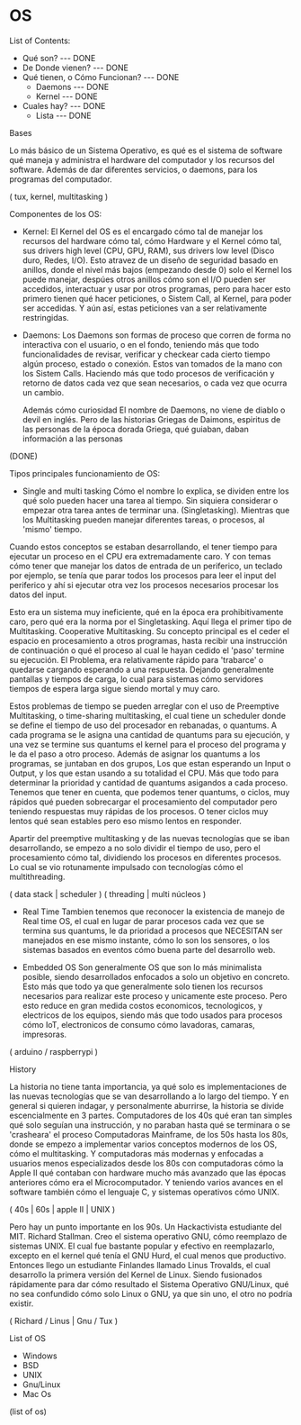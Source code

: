 # OS

List of Contents:
- Qué son? --- DONE
- De Donde vienen? --- DONE
- Qué tienen, o Cómo Funcionan? --- DONE
    - Daemons --- DONE
    - Kernel --- DONE
- Cuales hay? --- DONE
    - Lista --- DONE

Bases

Lo más básico de un Sistema Operativo, es qué es el sistema de software qué maneja y administra el hardware del computador y 
los recursos del software. Además de dar diferentes servicios, o daemons, para los programas del computador.

( tux, kernel, multitasking )

Componentes de los OS:

- Kernel:
    El Kernel del OS es el encargado cómo tal de manejar los recursos del hardware cómo tal,
    cómo Hardware y el Kernel cómo tal, sus drivers high level (CPU, GPU, RAM), sus drivers low level (Disco duro, Redes, I/O). 
    Esto atravez de un diseño de seguridad basado en anillos, donde el nivel más bajos (empezando desde 0) solo el Kernel los puede 
    manejar, despúes otros anillos cómo son el I/O pueden ser accedidos, interactuar y usar por otros programas, pero para hacer esto
    primero tienen qué hacer peticiones, o Sistem Call, al Kernel, para poder ser accedidas. 
    Y aún así, estas peticiones van a ser relativamente restringidas.

- Daemons:
    Los Daemons son formas de proceso que corren de forma no interactiva con el usuario, o en el fondo, teniendo más que todo funcionalidades de 
    revisar, verificar y checkear cada cierto tiempo algún proceso, estado o conexión. Estos van tomados de la mano con los Sistem Calls.
    Haciendo más que todo procesos de verificación y retorno de datos cada vez que sean necesarios, o cada vez que ocurra un cambio.

    Además cómo curiosidad El nombre de Daemons, no viene de diablo o devil en inglés. 
    Pero de las historias Griegas de Daimons, espiritus de las personas de la época dorada Griega, qué guiaban, daban información a las personas

(DONE)

Tipos principales funcionamiento de OS:

- Single and multi tasking
Cómo el nombre lo explica, se dividen entre los qué solo pueden hacer una tarea al tiempo. 
Sin siquiera considerar o empezar otra tarea antes de terminar una. (Singletasking).
Mientras que los Multitasking pueden manejar diferentes tareas, o procesos, al 'mismo' tiempo. 

Cuando estos conceptos se estaban desarrollando, el tener tiempo para ejecutar un proceso en el CPU era extremadamente caro. 
Y con temas cómo tener que manejar los datos de entrada de un periferico, un teclado por ejemplo, 
se tenía que parar todos los procesos para leer el input del periferico 
y ahí si ejecutar otra vez los procesos necesarios procesar los datos del input.

Esto era un sistema muy ineficiente, qué en la época era prohibitivamente caro, pero qué era la norma por el Singletasking.
Aquí llega el primer tipo de Multitasking. Cooperative Multitasking.
Su concepto principal es el ceder el espacio en procesamiento a otros programas, hasta recibir una instrucción de continuación
o qué el proceso al cual le hayan cedido el 'paso' termine su ejecución.
El Problema, era relativamente rápido para 'trabarce' o quedarse cargando esperando a una respuesta. Dejando generalmente 
pantallas y tiempos de carga, lo cual para sistemas cómo servidores tiempos de espera larga sigue siendo mortal y muy caro.

Estos problemas de tiempo se pueden arreglar con el uso de Preemptive Multitasking, o time-sharing multitasking, el cual tiene un scheduler donde 
se define el tiempo de uso del procesador en rebanadas, o quantums. A cada programa se le asigna una cantidad de quantums para
su ejecución, y una vez se termine sus quantums el kernel para el proceso del programa y le da el paso a otro proceso.
Además de asignar los quantums a los programas, se juntaban en dos grupos, Los que estan esperando un Input o Output, y los que estan 
usando a su totalidad el CPU. Más que todo para determinar la prioridad y cantidad de quantums asigandos a cada proceso.
Tenemos que tener en cuenta, que podemos tener quantums, o ciclos, muy rápidos qué pueden sobrecargar el procesamiento del computador pero
teniendo respuestas muy rápidas de los procesos. O tener ciclos muy lentos qué sean estables pero eso mismo lentos en responder.

Apartir del preemptive multitasking y de las nuevas tecnologías que se iban desarrollando, 
se empezo a no solo dividir el tiempo de uso, pero el procesamiento cómo tal, dividiendo los procesos
en diferentes procesos. Lo cual se vio rotunamente impulsado con tecnologías cómo el multithreading.

( data stack | scheduler )
( threading | multi núcleos )

- Real Time
Tambien tenemos que reconocer la existencia de manejo de Real time OS, el cual en lugar de parar procesos cada vez que se termina
sus quantums, le da prioridad a procesos que NECESITAN ser manejados en ese mismo instante, cómo lo son los sensores, o los sistemas 
basados en eventos cómo buena parte del desarrollo web.

- Embedded OS
Son generalmente OS que son lo más minimalista posible, siendo desarrollados enfocados a solo un objetivo en concreto. Esto más que todo
ya que generalmente solo tienen los recursos necesarios para realizar este proceso y unicamente este proceso. Pero esto reduce en gran
medida costos economicos, tecnologicos, y electricos de los equipos, siendo más que todo usados para procesos cómo IoT, electronicos de consumo
cómo lavadoras, camaras, impresoras.

( arduino / raspberrypi )

History

La historia no tiene tanta importancia, ya qué solo es implementaciones de las nuevas tecnologías que se van 
desarrollando a lo largo del tiempo. Y en general si quieren indagar, y personalmente aburrirse, la historia se divide escencialmente 
en 3 partes. 
Computadores de los 40s qué eran tan simples qué solo seguían una instrucción, y no paraban hasta qué se terminara o se 'crasheara' el proceso
Computadoras Mainframe, de los 50s hasta los 80s, donde se empezo a implementar varios conceptos modernos de los OS, cómo el multitasking.
Y computadoras más modernas y enfocadas a usuarios menos especializados desde los 80s con computadoras cómo la Apple II qué contaban con 
hardware mucho más avanzado que las épocas anteriores cómo era el Microcomputador. Y teniendo varios avances en el software también cómo el 
lenguaje C, y sistemas operativos cómo UNIX.

( 40s | 60s | apple II | UNIX )

Pero hay un punto importante en los 90s. Un Hackactivista estudiante del MIT. Richard Stallman.
Creo el sistema operativo GNU, cómo reemplazo de sistemas UNIX. El cual fue bastante popular y efectivo 
en reemplazarlo, excepto en el kernel qué tenía el GNU Hurd, el cual menos que productivo.
Entonces llego un estudiante Finlandes llamado Linus Trovalds, el cual desarrollo la primera versión del 
Kernel de Linux. Siendo fusionados rápidamente para dar cómo resultado el Sistema Operativo GNU/Linux, qué no 
sea confundido cómo solo Linux o GNU, ya que sin uno, el otro no podría existir.

( Richard / Linus | Gnu / Tux )

List of OS

- Windows
- BSD
- UNIX
- Gnu/Linux
- Mac Os

(list of os)
